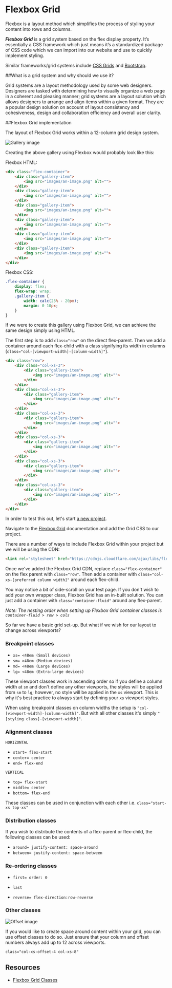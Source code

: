 # Flexbox Grid

Flexbox is a layout method which simplifies the process of styling your content into rows and columns.

___Flexbox Grid___ is a grid system based on the flex display property. It’s essentially a CSS framework which just means it’s a standardized package of CSS code which we can import into our website and use to quickly implement styling.

Similar frameworks/grid systems include [CSS Grids](https://developer.mozilla.org/en-US/docs/Web/CSS/CSS_Grid_Layout) and [Bootstrap](https://getbootstrap.com/).

##What is a grid system and why should we use it?

Grid systems are a layout methodology used by some web designers. Designers are tasked with determining how to visually organize a web page in a coherent and pleasing manner; grid systems are a layout solution which allows designers to arrange and align items within a given format. They are a popular design solution on account of layout consistency and cohesiveness, design and collaboration efficiency and overall user clarity.

##Flexbox Grid implementation

The layout of Flexbox Grid works within a 12-column grid design system. 

![Gallery image](/images/basic-gallery.png)

Creating the above gallery using Flexbox would probably look like this:

Flexbox HTML:
```html
<div class="flex-container">
    <div class="gallery-item">
        <img src="images/an-image.png" alt="">
    </div>
    <div class="gallery-item">
        <img src="images/an-image.png" alt="">
    </div>
    <div class="gallery-item">
        <img src="images/an-image.png" alt="">
    </div>
    <div class="gallery-item">
        <img src="images/an-image.png" alt="">
    </div>
    <div class="gallery-item">
        <img src="images/an-image.png" alt="">
    </div>
    <div class="gallery-item">
        <img src="images/an-image.png" alt="">
    </div>
</div>
```

Flexbox CSS:
```css
.flex-container {
    display: flex;
    flex-wrap: wrap;
    .gallery-item {
        width: calc(25% - 20px);
        margin: 0 10px;
    }
}
```

If we were to create this gallery using Flexbox Grid, we can achieve the same design simply using HTML.

The first step is to add `class="row"` on the direct flex-parent. Then we add a container around each flex-child with a class signifying its width in columns (`class="col-[viewport-width]-[column-width]"`).


```html
<div class="row">
    <div class="col-xs-3">
        <div class="gallery-item">
            <img src="images/an-image.png" alt="">
        </div>
    </div>
    <div class="col-xs-3">
        <div class="gallery-item">
            <img src="images/an-image.png" alt="">
        </div>
    </div>
    <div class="col-xs-3">
        <div class="gallery-item">
            <img src="images/an-image.png" alt="">
        </div>
    </div>
    <div class="col-xs-3">
        <div class="gallery-item">
            <img src="images/an-image.png" alt="">
        </div>
    </div>
    <div class="col-xs-3">
        <div class="gallery-item">
            <img src="images/an-image.png" alt="">
        </div>
    </div>
    <div class="col-xs-3">
        <div class="gallery-item">
            <img src="images/an-image.png" alt="">
        </div>
    </div>
</div>
```

In order to test this out, let's start [a new project](/flexbox-grid-test.html).

Navigate to the [Flexbox Grid](https://github.com/kristoferjoseph/flexboxgrid) documentation and add the Grid CSS to our project.

There are a number of ways to include Flexbox Grid within your project but we will be using the CDN:
```html
<link rel="stylesheet" href="https://cdnjs.cloudflare.com/ajax/libs/flexboxgrid/6.3.1/flexboxgrid.min.css" type="text/css" >
```

Once we've added the Flexbox Grid CDN, replace `class="flex-container"` on the flex parent with `class="row"`.
Then add a container with `class="col-xs-[preferred column width]"` around each flex-child.

You may notice a bit of side-scroll on your test page. If you don't wish to add your own wrapper class, Flexbox Grid has an in-built solution. You can just add a container with `class="container-fluid"` around any flex-parent.

_Note: The nesting order when setting up Flexbox Grid container classes is `container-fluid > row > cols`_

So far we have a basic grid set-up. But what if we wish for our layout to change across viewports?

### Breakpoint classes

* `xs= <48em (Small devices)`
* `sm= >48em (Medium devices)`
* `md= <48em (Large devices)`
* `lg= <48em (Extra-large devices)`

These viewport classes work in ascending order so if you define a column width at `sm` and don't define any other viewports, the styles will be applied from `sm` to `lg`; however, no style will be applied in the `xs` viewport. This is why it's best practice to always start by defining your `xs` viewport styles.

When using breakpoint classes on column widths the setup is `"col-[viewport-width]-[column-width]"`. But with all other classes it's simply `"[styling class]-[viewport-width]"`.

### Alignment classes

`HORIZONTAL`
* `start= flex-start`
* `center= center`
* `end= flex-end`

`VERTICAL`
* `top= flex-start`
* `middle= center`
* `bottom= flex-end`

These classes can be used in conjunction with each other i.e. `class="start-xs top-xs"`

### Distribution classes

If you wish to distribute the contents of a flex-parent or flex-child, the following classes can be used:

* `around= justify-content: space-around`
* `between= justify-content: space-between`

### Re-ordering classes

* `first= order: 0`
* `last`

* `reverse= flex-direction:row-reverse`

### Other classes

![Offset image](/images/grid-offset.png)

If you would like to create space around content within your grid, you can use offset classes to do so. Just ensure that your column and offset numbers always add up to 12 across viewports.

`class="col-xs-offset-4 col-xs-8"`

## Resources
* [Flexbox Grid Classes](http://flexboxgrid.com/)

